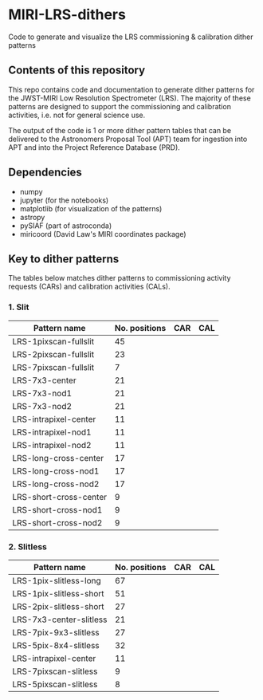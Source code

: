 # MIRI-LRS-dithers

Code to generate and visualize the LRS commissioning &amp; calibration dither patterns

## Contents of this repository

This repo contains code and documentation to generate dither patterns for the JWST-MIRI Low Resolution Spectrometer (LRS). The majority of these patterns are designed to support the commissioning and calibration activities, i.e. not for general science use. 

The output of the code is 1 or more dither pattern tables that can be delivered to the Astronomers Proposal Tool (APT) team for ingestion into APT and into the Project Reference Database (PRD). 


## Dependencies

* numpy
* jupyter (for the notebooks)
* matplotlib (for visualization of the patterns)
* astropy
* pySIAF (part of astroconda)
* miricoord (David Law's MIRI coordinates package)


## Key to dither patterns

The tables below matches dither patterns to commissioning activity requests (CARs) and calibration activities (CALs).

### 1. Slit


| Pattern name          | No. positions    | CAR      | CAL      |
|-----------------------|------------------|----------|----------|
|LRS-1pixscan-fullslit  |         45       |          |          |
|LRS-2pixscan-fullslit  |         23       |          |          |
|LRS-7pixscan-fullslit  |          7       |          |          |
|LRS-7x3-center         |         21       |          |          |
|LRS-7x3-nod1           |         21       |          |          |
|LRS-7x3-nod2           |         21       |          |          |
|LRS-intrapixel-center  |         11       |          |          |
|LRS-intrapixel-nod1    |         11       |          |          |
|LRS-intrapixel-nod2    |         11       |          |          |
|LRS-long-cross-center  |         17       |          |          |
|LRS-long-cross-nod1    |         17       |          |          |
|LRS-long-cross-nod2    |         17       |          |          |
|LRS-short-cross-center |          9       |          |          |
|LRS-short-cross-nod1   |          9       |          |          |
|LRS-short-cross-nod2   |          9       |          |          |


### 2. Slitless


| Pattern name          | No. positions    | CAR      | CAL      |
|-----------------------|------------------|----------|----------|
|LRS-1pix-slitless-long |       67         |          |          |
|LRS-1pix-slitless-short|       51         |          |          |
|LRS-2pix-slitless-short|       27         |          |          |
|LRS-7x3-center-slitless|       21         |          |          |
|LRS-7pix-9x3-slitless  |       27         |          |          |
|LRS-5pix-8x4-slitless  |       32         |          |          |
|LRS-intrapixel-center  |       11         |          |          |
|LRS-7pixscan-slitless  |       9          |          |          |
|LRS-5pixscan-slitless  |       8          |          |          |

